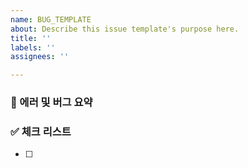```yaml
---
name: BUG_TEMPLATE
about: Describe this issue template's purpose here.
title: ''
labels: ''
assignees: ''

---
```


<!-- 소복소복 Bug 템플릿 -->

### 🚨 에러 및 버그 요약

<!-- 에러 및 버그에 대한 내용을 간략하게 기술합니다 -->

### ✅ 체크 리스트

<!-- 체크 리스트 타입으로 할 일을 분류합니다 -->

- [ ]
